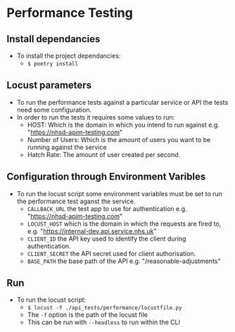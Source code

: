 # Performance Testing

## Install dependancies

* To install the project dependancies:  
    * ```$ poetry install```

## Locust parameters

* To run the performance tests against a particular service or API the tests need some configuration.
* In order to run the tests it requires some values to run:
    * HOST: Which is the domain in which you intend to run against e.g. "https://nhsd-apim-testing.com"
    * Number of Users: Which is the amount of users you want to be running against the service
    * Hatch Rate: The amount of user created per second.

## Configuration through Environment Varibles

* To run the locust script some environment variables must be set to run the performance test aganst the service.
    * ``` CALLBACK_URL ``` the test app to use for authentication e.g. "https://nhsd-apim-testing.com"
    * ``` LOCUST_HOST ``` which is the domain in which the requests are fired to, e.g. "https://internal-dev.api.service.nhs.uk"
    * ``` CLIENT_ID ``` the API key used to identify the client during authentication.
    * ``` CLIENT_SECRET ``` the API secret used for client authorisation.
    * ``` BASE_PATH ``` the base path of the API e.g. "/reasonable-adjustments"

## Run

* To run the locust script:
    * ```$ locust -f ./api_tests/performance/locustfile.py```
    * The ``` -f ``` option is the path of the locust file 
    * This can be run with ```--headless``` to run within the CLI
